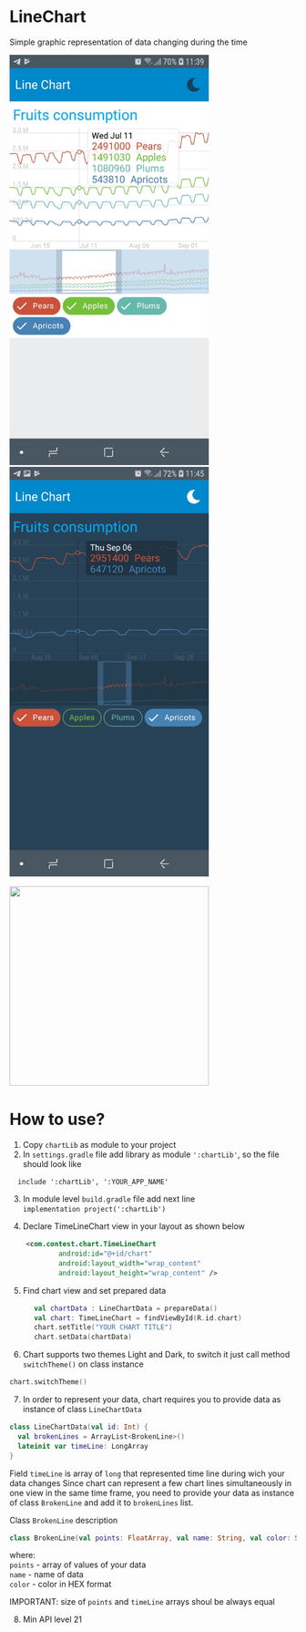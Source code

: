 # LineChart
Simple graphic representation of data changing during the time

<p float="left">
   <img src="https://github.com/Windmill-hq/LineChart/blob/readme/images/day.jpg" alt="drawing" width="350"/>
   <img src="https://github.com/Windmill-hq/LineChart/blob/readme/images/night.jpg" alt="drawing" width="350"/>
</p>

<img src="https://github.com/Windmill-hq/LineChart/blob/readme/images/demo.gif" width="350" height="350" />

# How to use?

1. Copy ```chartLib``` as module to your project 
2.  In  ```settings.gradle``` file add library as module ```':chartLib'```, so the file should look like   <br />
``` 
  include ':chartLib', ':YOUR_APP_NAME'
```
3. In module level ```build.gradle``` file add next line  <br />
  ```implementation project(':chartLib')```
  
4. Declare TimeLineChart view in your layout as shown below
```xml
    <com.contest.chart.TimeLineChart
            android:id="@+id/chart"
            android:layout_width="wrap_content"
            android:layout_height="wrap_content" /> 
```

5. Find chart view and set prepared data
  ```kotlin 
        val chartData : LineChartData = prepareData()
        val chart: TimeLineChart = findViewById(R.id.chart)
        chart.setTitle("YOUR CHART TITLE")
        chart.setData(chartData)
  ```
          
6. Chart supports two themes Light and Dark, to switch it just call method <code>switchTheme()</code> on class instance <br />
  ```kotlin 
  chart.switchTheme()
 ```
 

7. In order to represent your data, chart requires you to provide data as instance of class <code>LineChartData </code> <br />
  ```kotlin 
  class LineChartData(val id: Int) {
    val brokenLines = ArrayList<BrokenLine>()
    lateinit var timeLine: LongArray
}
  ```
  Field ```timeLine``` is array of <code>long</code> that represented time line during wich your data changes
Since chart can represent a few chart lines simultaneously in one view in the same time frame, you need to provide your data as instance of class ```BrokenLine``` and add it to  ```brokenLines``` list. 

Class ```BrokenLine``` description
```kotlin 
class BrokenLine(val points: FloatArray, val name: String, val color: String)
```
where: <br />
   ```points``` - array of values of your data <br />
   ```name``` - name of data <br />
   ```color``` - color in HEX format  <br />
   
   IMPORTANT: size of  ```points``` and ```timeLine``` arrays shoul be always equal 

8.  Min API level 21

